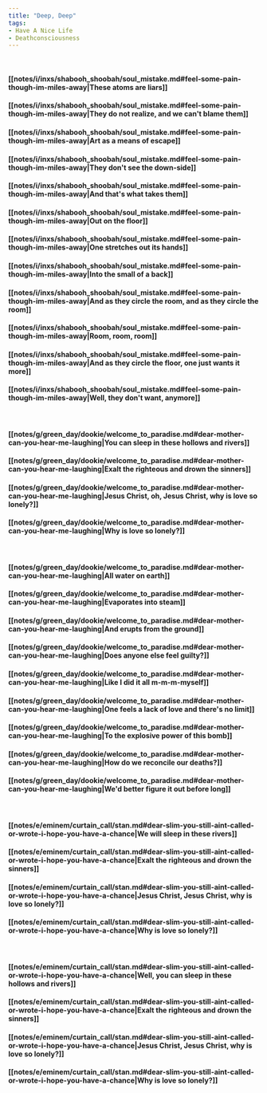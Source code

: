 ```yaml
---
title: "Deep, Deep"
tags:
- Have A Nice Life
- Deathconsciousness
---
```

&nbsp;
#### [[notes/i/inxs/shabooh_shoobah/soul_mistake.md#feel-some-pain-though-im-miles-away|These atoms are liars]]
#### [[notes/i/inxs/shabooh_shoobah/soul_mistake.md#feel-some-pain-though-im-miles-away|They do not realize, and we can't blame them]]
#### [[notes/i/inxs/shabooh_shoobah/soul_mistake.md#feel-some-pain-though-im-miles-away|Art as a means of escape]]
#### [[notes/i/inxs/shabooh_shoobah/soul_mistake.md#feel-some-pain-though-im-miles-away|They don't see the down-side]]
#### [[notes/i/inxs/shabooh_shoobah/soul_mistake.md#feel-some-pain-though-im-miles-away|And that's what takes them]]
#### [[notes/i/inxs/shabooh_shoobah/soul_mistake.md#feel-some-pain-though-im-miles-away|Out on the floor]]
#### [[notes/i/inxs/shabooh_shoobah/soul_mistake.md#feel-some-pain-though-im-miles-away|One stretches out its hands]]
#### [[notes/i/inxs/shabooh_shoobah/soul_mistake.md#feel-some-pain-though-im-miles-away|Into the small of a back]]
#### [[notes/i/inxs/shabooh_shoobah/soul_mistake.md#feel-some-pain-though-im-miles-away|And as they circle the room, and as they circle the room]]
#### [[notes/i/inxs/shabooh_shoobah/soul_mistake.md#feel-some-pain-though-im-miles-away|Room, room, room]]
#### [[notes/i/inxs/shabooh_shoobah/soul_mistake.md#feel-some-pain-though-im-miles-away|And as they circle the floor, one just wants it more]]
#### [[notes/i/inxs/shabooh_shoobah/soul_mistake.md#feel-some-pain-though-im-miles-away|Well, they don't want, anymore]]
&nbsp;
#### [[notes/g/green_day/dookie/welcome_to_paradise.md#dear-mother-can-you-hear-me-laughing|You can sleep in these hollows and rivers]]
#### [[notes/g/green_day/dookie/welcome_to_paradise.md#dear-mother-can-you-hear-me-laughing|Exalt the righteous and drown the sinners]]
#### [[notes/g/green_day/dookie/welcome_to_paradise.md#dear-mother-can-you-hear-me-laughing|Jesus Christ, oh, Jesus Christ, why is love so lonely?]]
#### [[notes/g/green_day/dookie/welcome_to_paradise.md#dear-mother-can-you-hear-me-laughing|Why is love so lonely?]]
&nbsp;
#### [[notes/g/green_day/dookie/welcome_to_paradise.md#dear-mother-can-you-hear-me-laughing|All water on earth]]
#### [[notes/g/green_day/dookie/welcome_to_paradise.md#dear-mother-can-you-hear-me-laughing|Evaporates into steam]]
#### [[notes/g/green_day/dookie/welcome_to_paradise.md#dear-mother-can-you-hear-me-laughing|And erupts from the ground]]
#### [[notes/g/green_day/dookie/welcome_to_paradise.md#dear-mother-can-you-hear-me-laughing|Does anyone else feel guilty?]]
#### [[notes/g/green_day/dookie/welcome_to_paradise.md#dear-mother-can-you-hear-me-laughing|Like I did it all m-m-m-myself]]
#### [[notes/g/green_day/dookie/welcome_to_paradise.md#dear-mother-can-you-hear-me-laughing|One feels a lack of love and there's no limit]]
#### [[notes/g/green_day/dookie/welcome_to_paradise.md#dear-mother-can-you-hear-me-laughing|To the explosive power of this bomb]]
#### [[notes/g/green_day/dookie/welcome_to_paradise.md#dear-mother-can-you-hear-me-laughing|How do we reconcile our deaths?]]
#### [[notes/g/green_day/dookie/welcome_to_paradise.md#dear-mother-can-you-hear-me-laughing|We'd better figure it out before long]]
&nbsp;
#### [[notes/e/eminem/curtain_call/stan.md#dear-slim-you-still-aint-called-or-wrote-i-hope-you-have-a-chance|We will sleep in these rivers]]
#### [[notes/e/eminem/curtain_call/stan.md#dear-slim-you-still-aint-called-or-wrote-i-hope-you-have-a-chance|Exalt the righteous and drown the sinners]]
#### [[notes/e/eminem/curtain_call/stan.md#dear-slim-you-still-aint-called-or-wrote-i-hope-you-have-a-chance|Jesus Christ, Jesus Christ, why is love so lonely?]]
#### [[notes/e/eminem/curtain_call/stan.md#dear-slim-you-still-aint-called-or-wrote-i-hope-you-have-a-chance|Why is love so lonely?]]
&nbsp;
#### [[notes/e/eminem/curtain_call/stan.md#dear-slim-you-still-aint-called-or-wrote-i-hope-you-have-a-chance|Well, you can sleep in these hollows and rivers]]
#### [[notes/e/eminem/curtain_call/stan.md#dear-slim-you-still-aint-called-or-wrote-i-hope-you-have-a-chance|Exalt the righteous and drown the sinners]]
#### [[notes/e/eminem/curtain_call/stan.md#dear-slim-you-still-aint-called-or-wrote-i-hope-you-have-a-chance|Jesus Christ, Jesus Christ, why is love so lonely?]]
#### [[notes/e/eminem/curtain_call/stan.md#dear-slim-you-still-aint-called-or-wrote-i-hope-you-have-a-chance|Why is love so lonely?]]
